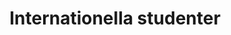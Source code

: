 ---
title: Internationella studenter
layout: layouts/article.liquid
permalink: /sv/international-students/
tags: international-students
sideNavOrder: 1
topNavOrder: 5
---